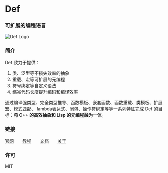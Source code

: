 Def
===

### 可扩展的编程语言

![Def Logo](http://www.deflang.org/image/logo_small.png)

### 简介

Def 致力于提供：

1. 类、泛型等不损失效率的抽象
2. 重载、宏等可扩展的元编程
3. 符号绑定等自定义语法
4. 缩减代码长度提升编码和编译效率

通过编译强类型、完全类型推导、函数模板、嵌套函数、函数重载、类模板、扩展宏、模式匹配、 lambda表达式、闭包、操作符绑定等等一系列特征完成 Def 的目标：**将 C++ 的高效抽象和 Lisp 的元编程融为一体**。

### 链接

[官网](http://deflang.org/)　　[教程](http://deflang.org/manual/)　　[文档](http://deflang.org/document/)　　[关于](http://deflang.org/about.php)


### 许可

MIT
